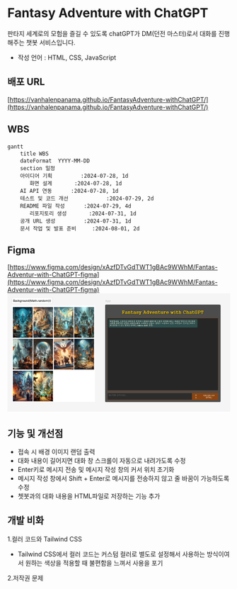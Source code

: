 # Fantasy Adventure with ChatGPT
판타지 세계로의 모험을 즐길 수 있도록 chatGPT가 DM(던전 마스터)로서 대화를 진행해주는 챗봇 서비스입니다.
- 작성 언어 : HTML, CSS, JavaScript


## 배포 URL
[https://vanhalenpanama.github.io/FantasyAdventure-withChatGPT/](https://vanhalenpanama.github.io/FantasyAdventure-withChatGPT/)


## WBS
```mermaid
gantt
    title WBS
    dateFormat  YYYY-MM-DD
    section 일정
    아이디어 기획         :2024-07-28, 1d
       화면 설계       :2024-07-28, 1d
    AI API 연동      :2024-07-28, 1d
    테스트 및 코드 개선            :2024-07-29, 2d
    README 파일 작성      :2024-07-29, 4d
       리포지토리 생성       :2024-07-31, 1d
    공개 URL 생성         :2024-07-31, 1d
    문서 작업 및 발표 준비     :2024-08-01, 2d
```


## Figma
[https://www.figma.com/design/xAzfDTvGdTWT1gBAc9WWhM/Fantas-Adventur-with-ChatGPT-figma](https://www.figma.com/design/xAzfDTvGdTWT1gBAc9WWhM/Fantas-Adventur-with-ChatGPT-figma)
![design](./img/design.png)



## 기능 및 개선점
- 접속 시 배경 이미지 랜덤 출력
- 대화 내용이 길어지면 대화 창 스크롤이 자동으로 내려가도록 수정
- Enter키로 메시지 전송 및 메시지 작성 창의 커서 위치 초기화
- 메시지 작성 창에서 Shift + Enter로 메시지를 전송하지 않고 줄 바꿈이 가능하도록 수정
- 쳇봇과의 대화 내용을 HTML파일로 저장하는 기능 추가


## 개발 비화
1.컬러 코드와 Tailwind CSS 
- Tailwind CSS에서 컬러 코드는 커스텀 컬러로 별도로 설정해서 사용하는 방식이여서 원하는 색상을 적용할 때 불편함을 느껴서 사용을 포기

2.저작권 문제